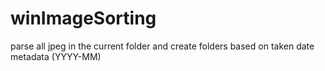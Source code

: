 # winImageSorting
parse all jpeg in the current folder and create folders based on taken date metadata (YYYY-MM) 
